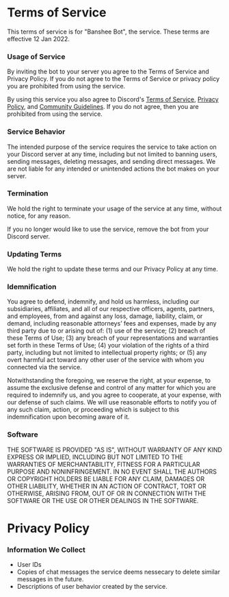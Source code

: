 # Terms of Service

This terms of service is for "Banshee Bot", the service. These terms are effective 12 Jan 2022.

### Usage of Service

By inviting the bot to your server you agree to the Terms of Service and Privacy Policy. If you do not agree to the Terms of Service or privacy policy you are prohibited from using the service.

By using this service you also agree to Discord's [Terms of Service](https://discord.com/terms), [Privacy Policy](https://discord.com/privacy), and [Community Guidelines](https://discord.com/guidelines). If you do not agree, then you are prohibited from using the service.

### Service Behavior

The intended purpose of the service requires the service to take action on your Discord server at any time, including but not limited to banning users, sending messages, deleting messages, and sending direct messages. We are not liable for any intended or unintended actions the bot makes on your server.

### Termination

We hold the right to terminate your usage of the service at any time, without notice, for any reason.

If you no longer would like to use the service, remove the bot from your Discord server.

### Updating Terms

We hold the right to update these terms and our Privacy Policy at any time.

### Idemnification

You agree to defend, indemnify, and hold us harmless, including our subsidiaries, affiliates, and all of our respective officers, agents, partners, and employees, from and against any loss, damage, liability, claim, or demand, including reasonable attorneys’ fees and expenses, made by any third party due to or arising out of: (1) use of the service; (2) breach of these Terms of Use; (3) any breach of your representations and warranties set forth in these Terms of Use; (4) your violation of the rights of a third party, including but not limited to intellectual property rights; or (5) any overt harmful act toward any other user of the service with whom you connected via the service.

Notwithstanding the foregoing, we reserve the right, at your expense, to assume the exclusive defense and control of any matter for which you are required to indemnify us, and you agree to cooperate, at your expense, with our defense of such claims. We will use reasonable efforts to notify you of any such claim, action, or proceeding which is subject to this indemnification upon becoming aware of it.

### Software

THE SOFTWARE IS PROVIDED "AS IS", WITHOUT WARRANTY OF ANY KIND EXPRESS OR IMPLIED, INCLUDING BUT NOT LIMITED TO THE WARRANTIES OF MERCHANTABILITY, FITNESS FOR A PARTICULAR PURPOSE AND NONINFRINGEMENT. IN NO EVENT SHALL THE AUTHORS OR COPYRIGHT HOLDERS BE LIABLE FOR ANY CLAIM, DAMAGES OR OTHER LIABILITY, WHETHER IN AN ACTION OF CONTRACT, TORT OR OTHERWISE, ARISING FROM, OUT OF OR IN CONNECTION WITH THE SOFTWARE OR THE USE OR OTHER DEALINGS IN THE SOFTWARE.

# Privacy Policy

### Information We Collect

- User IDs
- Copies of chat messages the service deems nessecary to delete similar messages in the future.
- Descriptions of user behavior created by the service.

